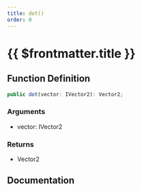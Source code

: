```yaml
---
title: dot()
order: 0
---
```


# {{ $frontmatter.title }}

## Function Definition

```ts
public dot(vector: IVector2): Vector2;
```

### Arguments

* vector: IVector2

### Returns

* Vector2

## Documentation

<!--@include: ./parts/dot.md-->

